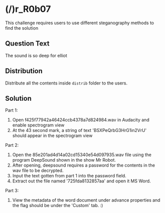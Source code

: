 # (\/)r_R0b07
This challenge requires users to use different steganography methods to find the solution

## Question Text
The sound is so deep for elliot

## Distribution
Distribute all the contents inside `distrib` folder to the users.

## Solution
Part 1:  
1. Open f425f77942a46424ccb4378a7d824984.wav in Audacity and enable spectrogram view  
2. At the 43 second mark, a string of text 'BSXPeQrbG3HrG1in2VrU' should appear in the spectrogram view  

Part 2:  
1. Open the 85e201ad4d14a02cd15340e54d097935.wav file using the program DeepSound shown in the show Mr Robot.  
2. After opening, deepsound requires a password for the contents in the wav file to be decrypted.  
3. Input the text gotten from part 1 into the password field.  
4. Extract out the file named '725fda8132857aa' and open it MS Word.  

Part 3:  
1. View the metadata of the word document under advance properties and the flag should be under the 'Custom' tab. :)  